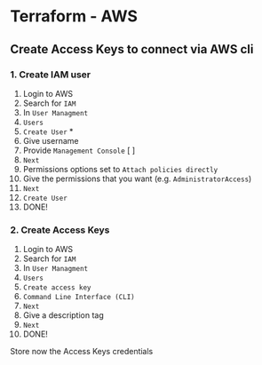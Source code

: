 # Terraform - AWS

## Create Access Keys to connect via AWS cli

### 1. Create IAM user
1. Login to AWS
2. Search for `IAM`
3. In `User Managment`
4. `Users`
5. `Create User` *
6. Give username
7. Provide `Management Console` [ ]
8. `Next`
9. Permissions options set to `Attach policies directly`
10. Give the permissions that you want (e.g. `AdministratorAccess`)
11. `Next`
12. `Create User`
13. DONE!

### 2. Create Access Keys
1. Login to AWS
2. Search for `IAM`
3. In `User Managment`
4. `Users`
5. `Create access key`
6. `Command Line Interface (CLI)`
7. `Next`
8. Give a description tag
9. `Next`
10. DONE!

Store now the Access Keys credentials
